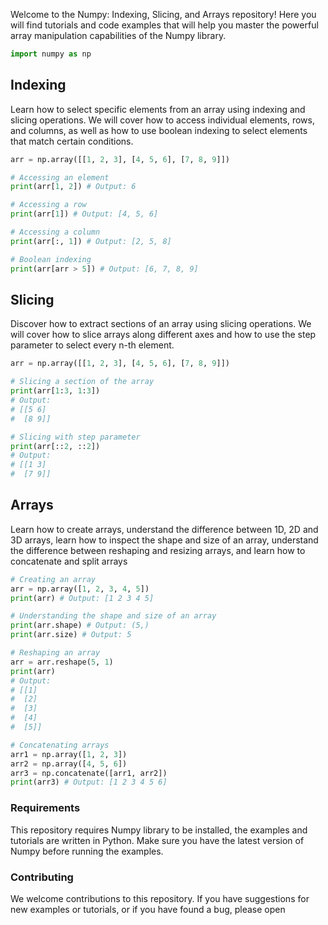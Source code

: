 Welcome to the Numpy: Indexing, Slicing, and Arrays repository! Here you will find tutorials and code examples that will help you master the powerful array manipulation capabilities of the Numpy library.

```python
import numpy as np
```


## Indexing

Learn how to select specific elements from an array using indexing and slicing operations. We will cover how to access individual elements, rows, and columns, as well as how to use boolean indexing to select elements that match certain conditions.

```python
arr = np.array([[1, 2, 3], [4, 5, 6], [7, 8, 9]])

# Accessing an element
print(arr[1, 2]) # Output: 6

# Accessing a row
print(arr[1]) # Output: [4, 5, 6]

# Accessing a column
print(arr[:, 1]) # Output: [2, 5, 8]

# Boolean indexing
print(arr[arr > 5]) # Output: [6, 7, 8, 9]
```


## Slicing

Discover how to extract sections of an array using slicing operations. We will cover how to slice arrays along different axes and how to use the step parameter to select every n-th element.

```python
arr = np.array([[1, 2, 3], [4, 5, 6], [7, 8, 9]])

# Slicing a section of the array
print(arr[1:3, 1:3])
# Output:
# [[5 6]
#  [8 9]]

# Slicing with step parameter
print(arr[::2, ::2])
# Output:
# [[1 3]
#  [7 9]]
```


## Arrays

Learn how to create arrays, understand the difference between 1D, 2D and 3D arrays, learn how to inspect the shape and size of an array, understand the difference between reshaping and resizing arrays, and learn how to concatenate and split arrays

```python
# Creating an array
arr = np.array([1, 2, 3, 4, 5])
print(arr) # Output: [1 2 3 4 5]

# Understanding the shape and size of an array
print(arr.shape) # Output: (5,)
print(arr.size) # Output: 5

# Reshaping an array
arr = arr.reshape(5, 1)
print(arr)
# Output:
# [[1]
#  [2]
#  [3]
#  [4]
#  [5]]

# Concatenating arrays
arr1 = np.array([1, 2, 3])
arr2 = np.array([4, 5, 6])
arr3 = np.concatenate([arr1, arr2])
print(arr3) # Output: [1 2 3 4 5 6]
```

### Requirements

This repository requires Numpy library to be installed, the examples and tutorials are written in Python. Make sure you have the latest version of Numpy before running the examples.

### Contributing

We welcome contributions to this repository. If you have suggestions for new examples or tutorials, or if you have found a bug, please open
